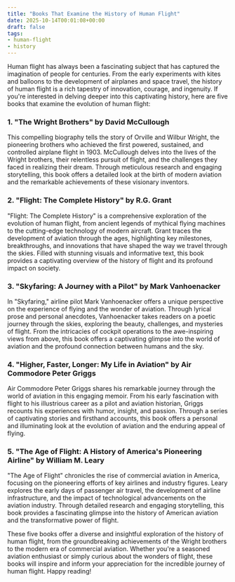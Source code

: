 ```yaml
---
title: "Books That Examine the History of Human Flight"
date: 2025-10-14T00:01:08+00:00
draft: false
tags:
- human-flight
- history
---
```


Human flight has always been a fascinating subject that has captured the imagination of people for centuries. From the early experiments with kites and balloons to the development of airplanes and space travel, the history of human flight is a rich tapestry of innovation, courage, and ingenuity. If you're interested in delving deeper into this captivating history, here are five books that examine the evolution of human flight:

### 1. "The Wright Brothers" by David McCullough

This compelling biography tells the story of Orville and Wilbur Wright, the pioneering brothers who achieved the first powered, sustained, and controlled airplane flight in 1903. McCullough delves into the lives of the Wright brothers, their relentless pursuit of flight, and the challenges they faced in realizing their dream. Through meticulous research and engaging storytelling, this book offers a detailed look at the birth of modern aviation and the remarkable achievements of these visionary inventors.

### 2. "Flight: The Complete History" by R.G. Grant

"Flight: The Complete History" is a comprehensive exploration of the evolution of human flight, from ancient legends of mythical flying machines to the cutting-edge technology of modern aircraft. Grant traces the development of aviation through the ages, highlighting key milestones, breakthroughs, and innovations that have shaped the way we travel through the skies. Filled with stunning visuals and informative text, this book provides a captivating overview of the history of flight and its profound impact on society.

### 3. "Skyfaring: A Journey with a Pilot" by Mark Vanhoenacker

In "Skyfaring," airline pilot Mark Vanhoenacker offers a unique perspective on the experience of flying and the wonder of aviation. Through lyrical prose and personal anecdotes, Vanhoenacker takes readers on a poetic journey through the skies, exploring the beauty, challenges, and mysteries of flight. From the intricacies of cockpit operations to the awe-inspiring views from above, this book offers a captivating glimpse into the world of aviation and the profound connection between humans and the sky.

### 4. "Higher, Faster, Longer: My Life in Aviation" by Air Commodore Peter Griggs

Air Commodore Peter Griggs shares his remarkable journey through the world of aviation in this engaging memoir. From his early fascination with flight to his illustrious career as a pilot and aviation historian, Griggs recounts his experiences with humor, insight, and passion. Through a series of captivating stories and firsthand accounts, this book offers a personal and illuminating look at the evolution of aviation and the enduring appeal of flying.

### 5. "The Age of Flight: A History of America's Pioneering Airline" by William M. Leary

"The Age of Flight" chronicles the rise of commercial aviation in America, focusing on the pioneering efforts of key airlines and industry figures. Leary explores the early days of passenger air travel, the development of airline infrastructure, and the impact of technological advancements on the aviation industry. Through detailed research and engaging storytelling, this book provides a fascinating glimpse into the history of American aviation and the transformative power of flight.

These five books offer a diverse and insightful exploration of the history of human flight, from the groundbreaking achievements of the Wright brothers to the modern era of commercial aviation. Whether you're a seasoned aviation enthusiast or simply curious about the wonders of flight, these books will inspire and inform your appreciation for the incredible journey of human flight. Happy reading!